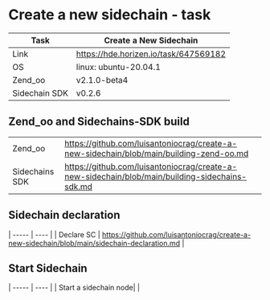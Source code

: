 # Create a new sidechain - task
| Task | Create a New Sidechain|
| ----- | ---- |
| Link | https://hde.horizen.io/task/647569182 |
| OS | linux: ubuntu-20.04.1 |
| Zend_oo  | v2.1.0-beta4 |
| Sidechain SDK | v0.2.6 |

## Zend_oo and Sidechains-SDK build

| | |
| ----- | ---- |
| Zend_oo | https://github.com/luisantoniocrag/create-a-new-sidechain/blob/main/building-zend-oo.md |
| Sidechains SDK | https://github.com/luisantoniocrag/create-a-new-sidechain/blob/main/building-sidechains-sdk.md |





## Sidechain declaration

| ----- | ---- |
| Declare SC | https://github.com/luisantoniocrag/create-a-new-sidechain/blob/main/sidechain-declaration.md |


## Start Sidechain

| ----- | ---- |
| Start a sidechain node|  |
